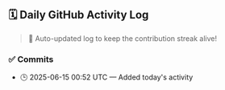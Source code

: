 ## 🗓️ Daily GitHub Activity Log

> 🤖 Auto-updated log to keep the contribution streak alive!

### ✅ Commits

- 🕒 2025-06-15 00:52 UTC — Added today's activity

